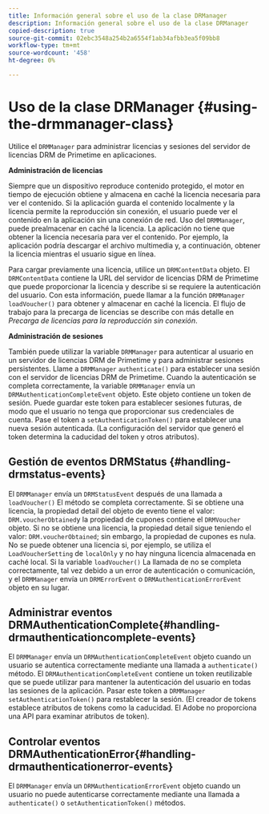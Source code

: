 ```yaml
---
title: Información general sobre el uso de la clase DRManager
description: Información general sobre el uso de la clase DRManager
copied-description: true
source-git-commit: 02ebc3548a254b2a6554f1ab34afbb3ea5f09bb8
workflow-type: tm+mt
source-wordcount: '458'
ht-degree: 0%

---
```


# Uso de la clase DRManager {#using-the-drmmanager-class}

Utilice el `DRMManager` para administrar licencias y sesiones del servidor de licencias DRM de Primetime en aplicaciones.

**Administración de licencias**

Siempre que un dispositivo reproduce contenido protegido, el motor en tiempo de ejecución obtiene y almacena en caché la licencia necesaria para ver el contenido. Si la aplicación guarda el contenido localmente y la licencia permite la reproducción sin conexión, el usuario puede ver el contenido en la aplicación sin una conexión de red. Uso del `DRMManager`, puede prealmacenar en caché la licencia. La aplicación no tiene que obtener la licencia necesaria para ver el contenido. Por ejemplo, la aplicación podría descargar el archivo multimedia y, a continuación, obtener la licencia mientras el usuario sigue en línea.

Para cargar previamente una licencia, utilice un `DRMContentData` objeto. El `DRMContentData` contiene la URL del servidor de licencias DRM de Primetime que puede proporcionar la licencia y describe si se requiere la autenticación del usuario. Con esta información, puede llamar a la función `DRMManager` `loadVoucher()` para obtener y almacenar en caché la licencia. El flujo de trabajo para la precarga de licencias se describe con más detalle en *Precarga de licencias para la reproducción sin conexión*.

**Administración de sesiones**

También puede utilizar la variable `DRMManager` para autenticar al usuario en un servidor de licencias DRM de Primetime y para administrar sesiones persistentes. Llame a `DRMManager` `authenticate()` para establecer una sesión con el servidor de licencias DRM de Primetime. Cuando la autenticación se completa correctamente, la variable `DRMManager` envía un `DRMAuthenticationCompleteEvent` objeto. Este objeto contiene un token de sesión. Puede guardar este token para establecer sesiones futuras, de modo que el usuario no tenga que proporcionar sus credenciales de cuenta. Pase el token a `setAuthenticationToken()` para establecer una nueva sesión autenticada. (La configuración del servidor que generó el token determina la caducidad del token y otros atributos).

## Gestión de eventos DRMStatus {#handling-drmstatus-events}

El `DRMManager` envía un `DRMStatusEvent` después de una llamada a `loadVoucher()` El método se completa correctamente. Si se obtiene una licencia, la propiedad detail del objeto de evento tiene el valor: `DRM.voucherObtained`y la propiedad de cupones contiene el `DRMVoucher` objeto. Si no se obtiene una licencia, la propiedad detail sigue teniendo el valor: `DRM.voucherObtained`; sin embargo, la propiedad de cupones es nula. No se puede obtener una licencia si, por ejemplo, se utiliza el `LoadVoucherSetting` de `localOnly` y no hay ninguna licencia almacenada en caché local. Si la variable `loadVoucher()` La llamada de no se completa correctamente, tal vez debido a un error de autenticación o comunicación, y el `DRMManager` envía un `DRMErrorEvent` o `DRMAuthenticationErrorEvent` objeto en su lugar.

## Administrar eventos DRMAuthenticationComplete{#handling-drmauthenticationcomplete-events}

El `DRMManager` envía un `DRMAuthenticationCompleteEvent` objeto cuando un usuario se autentica correctamente mediante una llamada a `authenticate()` método. El `DRMAuthenticationCompleteEvent` contiene un token reutilizable que se puede utilizar para mantener la autenticación del usuario en todas las sesiones de la aplicación. Pasar este token a `DRMManager` `setAuthenticationToken()` para restablecer la sesión. (El creador de tokens establece atributos de tokens como la caducidad. El Adobe no proporciona una API para examinar atributos de token).

## Controlar eventos DRMAuthenticationError{#handling-drmauthenticationerror-events}

El `DRMManager` envía un `DRMAuthenticationErrorEvent` objeto cuando un usuario no puede autenticarse correctamente mediante una llamada a `authenticate()` o `setAuthenticationToken()` métodos.

